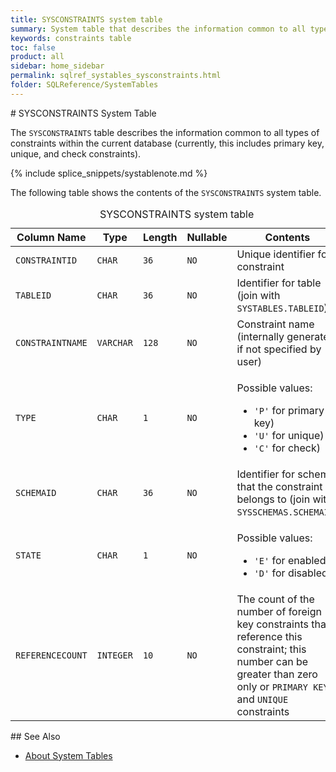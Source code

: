 ```yaml
---
title: SYSCONSTRAINTS system table
summary: System table that describes the information common to all types of constraints within the current database.
keywords: constraints table
toc: false
product: all
sidebar: home_sidebar
permalink: sqlref_systables_sysconstraints.html
folder: SQLReference/SystemTables
---
```

<section>
<div class="TopicContent" data-swiftype-index="true" markdown="1">
# SYSCONSTRAINTS System Table

The `SYSCONSTRAINTS` table describes the information common to all types
of constraints within the current database (currently, this includes
primary key, unique, and check constraints).

{% include splice_snippets/systablenote.md %}

The following table shows the contents of the `SYSCONSTRAINTS` system
table.

<table>
                <caption>SYSCONSTRAINTS system table</caption>
                <col />
                <col />
                <col />
                <col />
                <col />
                <thead>
                    <tr>
                        <th>Column Name</th>
                        <th>Type</th>
                        <th>Length</th>
                        <th>Nullable</th>
                        <th>Contents</th>
                    </tr>
                </thead>
                <tbody>
                    <tr>
                        <td><code>CONSTRAINTID</code></td>
                        <td><code>CHAR</code></td>
                        <td><code>36</code></td>
                        <td><code>NO</code></td>
                        <td>Unique identifier for constraint</td>
                    </tr>
                    <tr>
                        <td><code>TABLEID</code></td>
                        <td><code>CHAR</code></td>
                        <td><code>36</code></td>
                        <td><code>NO</code></td>
                        <td>Identifier for table (join with <code>SYSTABLES.TABLEID</code>)</td>
                    </tr>
                    <tr>
                        <td><code>CONSTRAINTNAME</code></td>
                        <td><code>VARCHAR</code></td>
                        <td><code>128</code></td>
                        <td><code>NO</code></td>
                        <td>Constraint name (internally generated if not specified by user)</td>
                    </tr>
                    <tr>
                        <td><code>TYPE</code></td>
                        <td><code>CHAR</code></td>
                        <td><code>1</code></td>
                        <td><code>NO</code></td>
                        <td>
                            <p class="noSpaceAbove">Possible values:</p>
                            <ul>
                                <li><code>'P'</code> for primary key)</li>
                                <li> <code>'U'</code> for unique)</li>
                                <li><code>'C'</code>
for check)</li>
                            </ul>
                        </td>
                    </tr>
                    <tr>
                        <td><code>SCHEMAID</code></td>
                        <td><code>CHAR</code></td>
                        <td><code>36</code></td>
                        <td><code>NO</code></td>
                        <td>Identifier for schema that the constraint belongs to (join with <code>SYSSCHEMAS.SCHEMAID</code>)</td>
                    </tr>
                    <tr>
                        <td><code>STATE</code></td>
                        <td><code>CHAR</code></td>
                        <td><code>1</code></td>
                        <td><code>NO</code></td>
                        <td>
                            <p class="noSpaceAbove">Possible values:</p>
                            <ul>
                                <li><code>'E'</code> for enabled</li>
                                <li><code>'D'</code> for disabled</li>
                            </ul>
                        </td>
                    </tr>
                    <tr>
                        <td><code>REFERENCECOUNT</code></td>
                        <td><code>INTEGER</code></td>
                        <td><code>10</code></td>
                        <td><code>NO</code></td>
                        <td>The count of the number of foreign key constraints that reference this constraint; this number can be greater than zero only or <code>PRIMARY KEY</code> and <code>UNIQUE</code> constraints</td>
                    </tr>
                </tbody>
            </table>
## See Also

* [About System Tables](sqlref_systables_intro.html)

</div>
</section>
